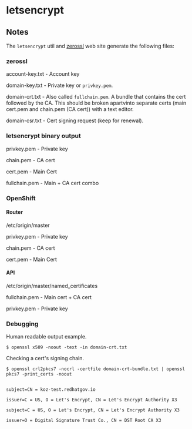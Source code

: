 # letsencrypt

## Notes

The ```letsencrypt``` util and [zerossl](https://zerossl.com/) web site generate the following files:

### zerossl

account-key.txt - Account key

domain-key.txt - Private key or ```privkey.pem```.

domain-crt.txt - Also called ```fullchain.pem```. A bundle that contains the cert followed by the CA. This should be broken apartvinto separate certs (main cert.pem and chain.pem (CA cert)) with a text editor. 

domain-csr.txt - Cert signing request (keep for renewal).

### letsencrypt binary output

privkey.pem - Private key

chain.pem - CA cert

cert.pem - Main Cert

fullchain.pem - Main + CA cert combo

### OpenShift

#### Router

/etc/origin/master

privkey.pem - Private key

chain.pem - CA cert

cert.pem - Main Cert

#### API

/etc/origin/master/named_certificates

fullchain.pem - Main cert + CA cert

privkey.pem   - Private key


### Debugging

Human readable output example.

```
$ openssl x509 -noout -text -in domain-crt.txt 
```

Checking a cert's signing chain.

```
$ openssl crl2pkcs7 -nocrl -certfile domain-crt-bundle.txt | openssl pkcs7 -print_certs -noout


subject=CN = koz-test.redhatgov.io

issuer=C = US, O = Let's Encrypt, CN = Let's Encrypt Authority X3

subject=C = US, O = Let's Encrypt, CN = Let's Encrypt Authority X3

issuer=O = Digital Signature Trust Co., CN = DST Root CA X3
```

